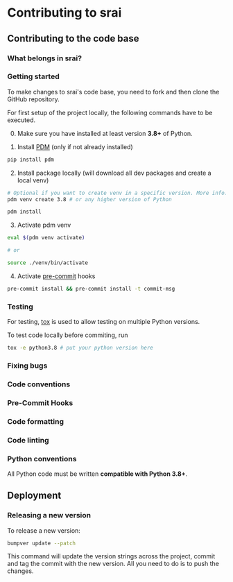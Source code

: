 <!-- Content based on https://github.com/explosion/spaCy/blob/master/CONTRIBUTING.md -->

<!-- NICE TO HAVE: https://github.com/explosion/spaCy/blob/master/extra/DEVELOPER_DOCS/Code%20Conventions.md -->

# Contributing to srai

## Contributing to the code base

### What belongs in srai?

### Getting started

To make changes to srai's code base, you need to fork and then clone the GitHub repository.

For first setup of the project locally, the following commands have to be executed.

0. Make sure you have installed at least version **3.8+** of Python.

1. Install [PDM](https://pdm.fming.dev/latest) (only if not already installed)

```sh
pip install pdm
```

2. Install package locally (will download all dev packages and create a local venv)

```sh
# Optional if you want to create venv in a specific version. More info: https://pdm.fming.dev/latest/usage/venv/#create-a-virtualenv-yourself
pdm venv create 3.8 # or any higher version of Python

pdm install
```

3. Activate pdm venv

```sh
eval $(pdm venv activate)

# or

source ./venv/bin/activate
```

4. Activate [pre-commit](https://pre-commit.com/) hooks

```sh
pre-commit install && pre-commit install -t commit-msg
```

### Testing

For testing, [tox](https://tox.wiki/en/latest/) is used to allow testing on multiple Python versions.

To test code locally before commiting, run

```sh
tox -e python3.8 # put your python version here
```

<!-- ### Pre-commit hooks
 This repository uses [pre-commit](https://pre-commit.com/) for managing pre-commit hooks.
 They are configured in .pre-commit-config.yaml.
 To install them use `pre-commit install && pre-commit install -t commit-msg` after initial setup with `pdm`.

### Documentation
 This repository uses [MkDocs](https://www.mkdocs.org) as a documentation generator. To use it locally, run  `pdm install -G docs` to download all required packages.

 Docstrings should be written following the [google convention](https://gist.github.com/redlotus/3bc387c2591e3e908c9b63b97b11d24e). To ease development one can use [autoDocstring extension](https://marketplace.visualstudio.com/items?itemName=njpwerner.autodocstring) to generate the docstrings. -->

### Fixing bugs

### Code conventions

### Pre-Commit Hooks

### Code formatting

### Code linting

### Python conventions

All Python code must be written **compatible with Python 3.8+**.
<!-- More detailed code conventions can be found in the developer docs. -->

<!-- ## Adding tests -->

## Deployment
### Releasing a new version
To release a new version:
```sh
bumpver update --patch
```
This command will update the version strings across the project, commit and tag the commit with the new version. All you need to do is to push the changes.
